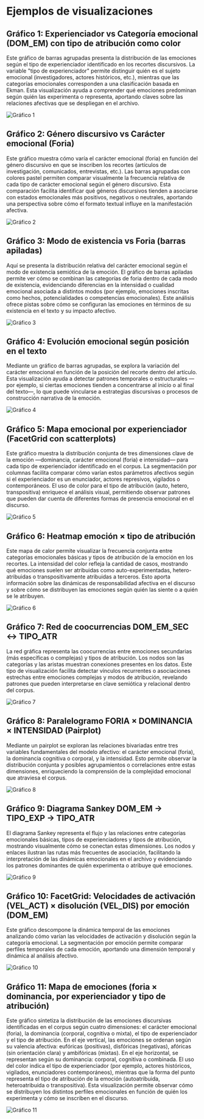 # Ejemplos de visualizaciones

## Gráfico 1: Experienciador vs Categoría emocional (DOM_EM) con tipo de atribución como color

Este gráfico de barras agrupadas presenta la distribución de las emociones según el tipo de experienciador identificado en los recortes discursivos. La variable "tipo de experienciador" permite distinguir quién es el sujeto emocional (investigadores, actores históricos, etc.), mientras que las categorías emocionales corresponden a una clasificación basada en Ekman. Esta visualización ayuda a comprender qué emociones predominan según quién las experimenta o representa, aportando claves sobre las relaciones afectivas que se despliegan en el archivo.

![Gráfico 1](https://github.com/alexdcolman/cartografia-afectiva/blob/main/visualizations/1.png)

## Gráfico 2: Género discursivo vs Carácter emocional (Foria)

Este gráfico muestra cómo varía el carácter emocional (foria) en función del género discursivo en que se inscriben los recortes (artículos de investigación, comunicados, entrevistas, etc.). Las barras agrupadas con colores pastel permiten comparar visualmente la frecuencia relativa de cada tipo de carácter emocional según el género discursivo. Esta comparación facilita identificar qué géneros discursivos tienden a asociarse con estados emocionales más positivos, negativos o neutrales, aportando una perspectiva sobre cómo el formato textual influye en la manifestación afectiva.

![Gráfico 2](https://github.com/alexdcolman/cartografia-afectiva/blob/main/visualizations/2.png)

## Gráfico 3: Modo de existencia vs Foria (barras apiladas)

Aquí se presenta la distribución relativa del carácter emocional según el modo de existencia semiótica de la emoción. El gráfico de barras apiladas permite ver cómo se combinan las categorías de foria dentro de cada modo de existencia, evidenciando diferencias en la intensidad o cualidad emocional asociada a distintos modos (por ejemplo, emociones inscritas como hechos, potencialidades o competencias emocionales). Este análisis ofrece pistas sobre cómo se configuran las emociones en términos de su existencia en el texto y su impacto afectivo.

![Gráfico 3](https://github.com/alexdcolman/cartografia-afectiva/blob/main/visualizations/3.png)

## Gráfico 4: Evolución emocional según posición en el texto

Mediante un gráfico de barras agrupadas, se explora la variación del carácter emocional en función de la posición del recorte dentro del artículo. Esta visualización ayuda a detectar patrones temporales o estructurales —por ejemplo, si ciertas emociones tienden a concentrarse al inicio o al final del texto—, lo que puede vincularse a estrategias discursivas o procesos de construcción narrativa de la emoción.

![Gráfico 4](https://github.com/alexdcolman/cartografia-afectiva/blob/main/visualizations/4.png)

## Gráfico 5: Mapa emocional por experienciador (FacetGrid con scatterplots)

Este gráfico muestra la distribución conjunta de tres dimensiones clave de la emoción —dominancia, carácter emocional (foria) e intensidad— para cada tipo de experienciador identificado en el corpus. La segmentación por columnas facilita comparar cómo varían estos parámetros afectivos según si el experienciador es un enunciador, actores represivos, vigilados o contemporáneos. El uso de color para el tipo de atribución (auto, hetero, transpositiva) enriquece el análisis visual, permitiendo observar patrones que pueden dar cuenta de diferentes formas de presencia emocional en el discurso.

![Gráfico 5](https://github.com/alexdcolman/cartografia-afectiva/blob/main/visualizations/6.png)

## Gráfico 6: Heatmap emoción × tipo de atribución

Este mapa de calor permite visualizar la frecuencia conjunta entre categorías emocionales básicas y tipos de atribución de la emoción en los recortes. La intensidad del color refleja la cantidad de casos, mostrando qué emociones suelen ser atribuidas como auto-experimentadas, hetero-atribuidas o transpositivamente atribuidas a terceros. Esto aporta información sobre las dinámicas de responsabilidad afectiva en el discurso y sobre cómo se distribuyen las emociones según quién las siente o a quién se le atribuyen.

![Gráfico 6](https://github.com/alexdcolman/cartografia-afectiva/blob/main/visualizations/7.png)

## Gráfico 7: Red de coocurrencias DOM_EM_SEC ↔ TIPO_ATR

La red gráfica representa las coocurrencias entre emociones secundarias (más específicas o complejas) y tipos de atribución. Los nodos son las categorías y las aristas muestran conexiones presentes en los datos. Este tipo de visualización facilita detectar vínculos recurrentes o asociaciones estrechas entre emociones complejas y modos de atribución, revelando patrones que pueden interpretarse en clave semiótica y relacional dentro del corpus.

![Gráfico 7](https://github.com/alexdcolman/cartografia-afectiva/blob/main/visualizations/8.png)

## Gráfico 8: Paralelogramo FORIA × DOMINANCIA × INTENSIDAD (Pairplot)

Mediante un pairplot se exploran las relaciones bivariadas entre tres variables fundamentales del modelo afectivo: el carácter emocional (foria), la dominancia cognitiva o corporal, y la intensidad. Esto permite observar la distribución conjunta y posibles agrupamientos o correlaciones entre estas dimensiones, enriqueciendo la comprensión de la complejidad emocional que atraviesa el corpus.

![Gráfico 8](https://github.com/alexdcolman/cartografia-afectiva/blob/main/visualizations/9.png)

## Gráfico 9: Diagrama Sankey DOM_EM → TIPO_EXP → TIPO_ATR

El diagrama Sankey representa el flujo y las relaciones entre categorías emocionales básicas, tipos de experienciadores y tipos de atribución, mostrando visualmente cómo se conectan estas dimensiones. Los nodos y enlaces ilustran las rutas más frecuentes de asociación, facilitando la interpretación de las dinámicas emocionales en el archivo y evidenciando los patrones dominantes de quién experimenta o atribuye qué emociones.

![Gráfico 9](https://github.com/alexdcolman/cartografia-afectiva/blob/main/visualizations/10.png)

## Gráfico 10: FacetGrid: Velocidades de activación (VEL_ACT) × disolución (VEL_DIS) por emoción (DOM_EM)

Este gráfico descompone la dinámica temporal de las emociones analizando cómo varían las velocidades de activación y disolución según la categoría emocional. La segmentación por emoción permite comparar perfiles temporales de cada emoción, aportando una dimensión temporal y dinámica al análisis afectivo.

![Gráfico 10](https://github.com/alexdcolman/cartografia-afectiva/blob/main/visualizations/11.png)

## Gráfico 11: Mapa de emociones (foria × dominancia, por experienciador y tipo de atribución)

Este gráfico sintetiza la distribución de las emociones discursivas identificadas en el corpus según cuatro dimensiones: el carácter emocional (foria), la dominancia (corporal, cognitiva o mixta), el tipo de experienciador y el tipo de atribución. En el eje vertical, las emociones se ordenan según su valencia afectiva: eufóricas (positivas), disfóricas (negativas), afóricas (sin orientación clara) y ambifóricas (mixtas). En el eje horizontal, se representan según su dominancia: corporal, cognitiva o combinada. El uso del color indica el tipo de experienciador (por ejemplo, actores históricos, vigilados, enunciadores contemporáneos), mientras que la forma del punto representa el tipo de atribución de la emoción (autoatribuida, heteroatribuida o transpositiva). Esta visualización permite observar cómo se distribuyen los distintos perfiles emocionales en función de quién los experimenta y cómo se inscriben en el discurso.

![Gráfico 11](https://github.com/alexdcolman/cartografia-afectiva/blob/main/visualizations/12.png)
